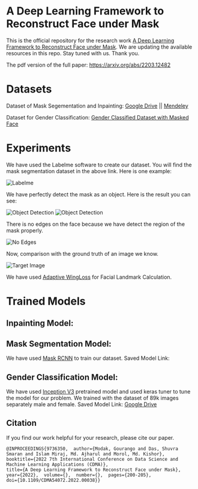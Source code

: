 # A Deep Learning Framework to Reconstruct Face under Mask
This is the official repository for the research work [A Deep Learning Framework to Reconstruct Face under Mask](https://ieeexplore.ieee.org/document/9736350/). We are updating the available resources in this repo. Stay tuned with us. Thank you.




The pdf version of the full paper: https://arxiv.org/abs/2203.12482


# Datasets

Dataset of Mask Segementation and Inpainting: [Google Drive](https://drive.google.com/drive/folders/1RAcxpuBsmj8muouTK3NxlhAdcYvYTPT5) || [Mendeley](https://data.mendeley.com/datasets/zvr4jwvcrc/2)

Dataset for Gender Classification: [Gender Classified Dataset with Masked Face](https://www.kaggle.com/datasets/itsshuvra/gender-classified-dataset-with-masked-face)

# Experiments
We have used the Labelme software to create our dataset. You will find the mask segmentation dataset in the above link. Here is one example:

![Labelme](https://github.com/itsshuvra/A-Deep-Learning-Framework-to-Reconstruct-Face-under-Mask/blob/main/Results/Mask1.PNG)

We have perfectly detect the mask as an object. Here is the result you can see: 


![Object Detection](https://github.com/itsshuvra/A-Deep-Learning-Framework-to-Reconstruct-Face-under-Mask/blob/main/Results/mask4.png)
![Object Detection](https://github.com/itsshuvra/A-Deep-Learning-Framework-to-Reconstruct-Face-under-Mask/blob/main/Results/mask5.png)

There is no edges on the face because we have detect the region of the mask properly.


![No Edges](https://github.com/itsshuvra/A-Deep-Learning-Framework-to-Reconstruct-Face-under-Mask/blob/main/Results/Mask3.PNG)


Now, comparison with the ground truth of an image we know.

![Target Image](https://github.com/itsshuvra/A-Deep-Learning-Framework-to-Reconstruct-Face-under-Mask/blob/main/Results/Target1.PNG)

We have used [Adaptive WingLoss](https://github.com/protossw512/AdaptiveWingLoss) for Facial Landmark Calculation.

# Trained Models
## Inpainting Model:

## Mask Segmentation Model:
We have used [Mask RCNN](https://github.com/matterport/Mask_RCNN) to train our dataset. Saved Model Link: 

## Gender Classification Model: 
We have used [Inception V3](https://github.com/fchollet/deep-learning-models/blob/master/inception_v3.py) pretrained model and used keras tuner to tune the model for our problem. We trained with the dataset of 89k images separately male and female. 
Saved Model Link: [Google Drive](https://drive.google.com/file/d/1fF_CAdi_b2I-9p_jjRS9cXzg1UxWkEd9/view?usp=sharing)

Citation
------------------------------------------
If you find our work helpful for your research, please cite our paper. 

```
@INPROCEEDINGS{9736350,  author={Modak, Gourango and Das, Shuvra Smaran and Islam Miraj, Md. Ajharul and Morol, Md. Kishor},  
booktitle={2022 7th International Conference on Data Science and Machine Learning Applications (CDMA)},   
title={A Deep Learning Framework to Reconstruct Face under Mask},   
year={2022},  volume={},  number={},  pages={200-205},  
doi={10.1109/CDMA54072.2022.00038}}
```

